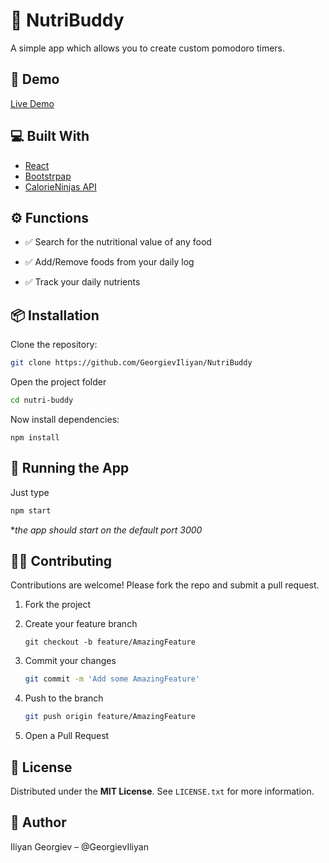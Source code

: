 # 🥗 NutriBuddy

A simple app which allows you to create custom pomodoro timers.
## 🚀 Demo

[Live Demo](https://nutri-buddy-react.netlify.app/)

## 💻 Built With
* [React](https://reactjs.org/)
* [Bootstrpap](https://getbootstrap.com/)
* [CalorieNinjas API](https://calorieninjas.com/)

## ⚙️ Functions

* ✅ Search for the nutritional value of any food

* ✅ Add/Remove foods from your daily log

* ✅ Track your daily nutrients


## 📦 Installation

Clone the repository:

```bash
git clone https://github.com/GeorgievIliyan/NutriBuddy
```

Open the project folder
```bash
cd nutri-buddy
```

Now install dependencies:
```
npm install
```

## 🔧 Running the App

Just type
```bash
npm start
```
**the app should start on the default port 3000*


## 🙋‍♂️ Contributing

Contributions are welcome! Please fork the repo and submit a pull request.

1. Fork the project

2. Create your feature branch
    ```basj
    git checkout -b feature/AmazingFeature
    ```

3. Commit your changes
    ```bash
    git commit -m 'Add some AmazingFeature'
    ```

4. Push to the branch
    ```bash
    git push origin feature/AmazingFeature
    ```

5. Open a Pull Request

## 📄 License

Distributed under the **MIT License**. See `LICENSE.txt` for more information.

## 👤 Author

Iliyan Georgiev – @GeorgievIliyan
